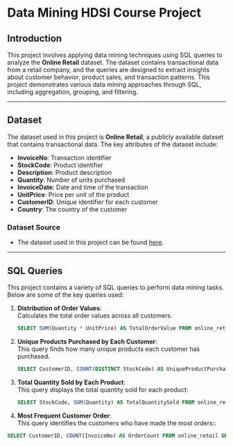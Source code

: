 # Data Mining HDSI Course Project

## Introduction
This project involves applying data mining techniques using SQL queries to analyze the **Online Retail** dataset. The dataset contains transactional data from a retail company, and the queries are designed to extract insights about customer behavior, product sales, and transaction patterns. This project demonstrates various data mining approaches through SQL, including aggregation, grouping, and filtering.

---

## Dataset
The dataset used in this project is **Online Retail**, a publicly available dataset that contains transactional data. The key attributes of the dataset include:
- **InvoiceNo**: Transaction identifier
- **StockCode**: Product identifier
- **Description**: Product description
- **Quantity**: Number of units purchased
- **InvoiceDate**: Date and time of the transaction
- **UnitPrice**: Price per unit of the product
- **CustomerID**: Unique identifier for each customer
- **Country**: The country of the customer

### Dataset Source
- The dataset used in this project can be found [here](https://archive.ics.uci.edu/ml/datasets/online+retail).

---

## SQL Queries
This project contains a variety of SQL queries to perform data mining tasks. Below are some of the key queries used:

1. **Distribution of Order Values**:  
   Calculates the total order values across all customers.
   ```sql
   SELECT SUM(Quantity * UnitPrice) AS TotalOrderValue FROM online_retail;


2. **Unique Products Purchased by Each Customer**:  
   This query finds how many unique products each customer has purchased.
   ```sql
   SELECT CustomerID, COUNT(DISTINCT StockCode) AS UniqueProductPurchased FROM online_retail GROUP BY CustomerID;

3. **Total Quantity Sold by Each Product**:  
   This query displays the total quantity sold for each product:
   ```sql
   SELECT StockCode, SUM(Quantity) AS TotalQuantitySold FROM online_retail GROUP BY StockCode;


4.  **Most Frequent Customer Order**:  
   This query identifies the customers who have made the most orders::
   ```sql
  SELECT CustomerID, COUNT(InvoiceNo) AS OrderCount FROM online_retail GROUP BY CustomerID ORDER BY OrderCount DESC;


